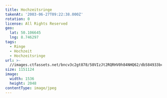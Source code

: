 ```yaml
---
title: Hochzeitsringe
takenAt: '2003-06-27T09:22:38.000Z'
rotation: 0
license: All Rights Reserved
geo:
  lat: 50.106645
  lng: 8.746297
tags:
  - Ringe
  - Hochzeit
  - Hochzeitsringe
url: >-
  //images.ctfassets.net/bncv3c2gt878/58VIzJt2RQRHV0h84NHQ62/db584933bc7aa2789c3a90412d481d75/hochzeitsringe_4545050507_o
size: 1151124
image:
  width: 1536
  height: 2048
contentType: image/jpeg
---
```


